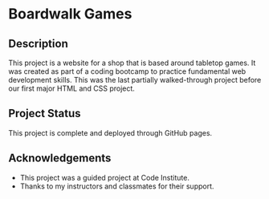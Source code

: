 # Boardwalk Games

## Description

This project is a website for a shop that is based around tabletop games. It was created as part of a coding bootcamp to practice fundamental web development skills. This was the last partially walked-through project before our first major HTML and CSS project.

## Project Status

This project is complete and deployed through GitHub pages.

## Acknowledgements

  * This project was a guided project at Code Institute.
  * Thanks to my instructors and classmates for their support.
